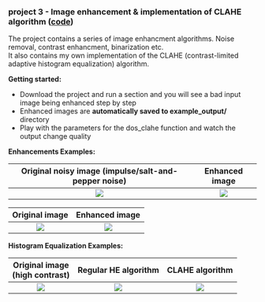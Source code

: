 
### <h3 id="toc_3">project 3 - Image enhancement & implementation of CLAHE algorithm ([code](https://github.com/gordicaleksa/digital-image-processing/blob/master/project3/))</h3>

The project contains a series of image enhancment algorithms. Noise removal, contrast enhancment, binarization etc. <br />
It also contains my own implementation of the CLAHE (contrast-limited adaptive histogram equalization) algorithm.

**Getting started:**

* Download the project and run a section and you will see a bad input image being enhanced step by step
* Enhanced images are **automatically saved to example_output/** directory 
* Play with the parameters for the dos_clahe function and watch the output change quality

**Enhancements Examples:**

Original noisy image (impulse/salt-and-pepper noise)           |  Enhanced image
:-------------------------:|:-------------------------:
![](https://github.com/gordicaleksa/digital-image-processing/blob/master/project3/example_input/enigma.png)  |  ![](https://github.com/gordicaleksa/digital-image-processing/blob/master/project3/example_output/enigma_out.jpg)

Original image           |  Enhanced image
:-------------------------:|:-------------------------:
![](https://github.com/gordicaleksa/digital-image-processing/blob/master/project3/example_input/text_stripes.png)  |  ![](https://github.com/gordicaleksa/digital-image-processing/blob/master/project3/example_output/binarization.png)

**Histogram Equalization Examples:**

Original image <br /> (high contrast)           |  Regular HE algorithm  |       CLAHE algorithm
:-------------------------:|:-------------------------:|:-------------------------:
![](https://github.com/gordicaleksa/digital-image-processing/blob/master/project3/example_input/mars_moon.png)  |  ![](https://github.com/gordicaleksa/digital-image-processing/blob/master/project3/example_output/mars_clahe_he.jpg) | ![](https://github.com/gordicaleksa/digital-image-processing/blob/master/project3/example_output/mars_clahe_best.jpg) 
